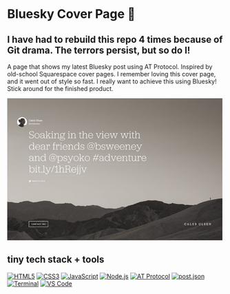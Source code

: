 # Bluesky Cover Page 🦋

## I have had to rebuild this repo 4 times because of Git drama. The terrors persist, but so do I!

A page that shows my latest Bluesky post using AT Protocol. Inspired by old-school Squarespace cover pages. I remember loving this cover page, and it went out of style so fast. I really want to achieve this using Bluesky! Stick around for the finished product.

<img src="img/echo.jpg" alt="echo squarespace cover page with tweet" width="500" />

## tiny tech stack + tools

[![HTML5](https://img.shields.io/badge/HTML5-fab387?style=flat-square&logo=html5&logoColor=black)](https://developer.mozilla.org/en-US/docs/Web/HTML)
[![CSS3](https://img.shields.io/badge/CSS3-f9e2af?style=flat-square&logo=css3&logoColor=black)](https://developer.mozilla.org/en-US/docs/Web/CSS)
[![JavaScript](https://img.shields.io/badge/JavaScript-f5c2e7?style=flat-square&logo=javascript&logoColor=black)](https://developer.mozilla.org/en-US/docs/Web/JavaScript)
[![Node.js](https://img.shields.io/badge/Node.js-a6e3a1?style=flat-square&logo=nodedotjs&logoColor=black)](https://nodejs.org)
[![AT Protocol](https://img.shields.io/badge/ATPROTO-89dceb?style=flat-square&logo=bluesky&logoColor=black)](https://atproto.com)
[![post.json](https://img.shields.io/badge/post.json-cba6f7?style=flat-square&logo=json&logoColor=black)](https://www.json.org/json-en.html)
[![Terminal](https://img.shields.io/badge/Terminal-94e2d5?style=flat-square&logo=gnubash&logoColor=black)](https://www.gnu.org/software/bash/)
[![VS Code](https://img.shields.io/badge/</>%20VS%20Code-b4befe?style=flat-square&logo=visualstudiocode&logoColor=black)](https://code.visualstudio.com/)
